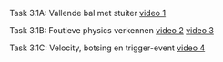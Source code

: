 Task 3.1A: Vallende bal met stuiter
[video 1](3.1a.mp4)

Task 3.1B: Foutieve physics verkennen
[video 2](3.1b.mkv)
[video 3](3.1b2.mkv)

Task 3.1C: Velocity, botsing en trigger-event
[video 4](3.1c.mkv)